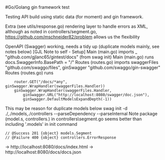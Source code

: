 #Go/Golang gin framework test

Testing API build using static data (for moment) and gin framework.

Extra (see utils/response.go) rendering layer to handle errors as XML,
  although as noted in controllers/segment.go, https://github.com/mschneider82/problem
  allows us the flexibility

OpenAPI (Swagger) working, needs a tidy up (duplicate models mainly, see notes below)
[GJL Note to self - Setup]
Main (main.go) imports _ "github.com/gjlanc65/gintest/docs" (from swag init)
Main (main.go) runs docs.SwaggerInfo.BasePath = "/"
Routes (routes.go) imports 	swaggerFiles "github.com/swaggo/files", ginSwagger "github.com/swaggo/gin-swagger"
Routes (routes.go) runs
```
	router.GET("/docs/*any", ginSwagger.WrapHandler(swaggerFiles.Handler))
	ginSwagger.WrapHandler(swaggerFiles.Handler,
		ginSwagger.URL("http://localhost:8080/swagger/doc.json"),
		ginSwagger.DefaultModelsExpandDepth(-1))
```
This may be reason for duplicate models below
  swag init -d ./,./models,./controllers --parseDependency --parseInternal
Note package (model.s, controllers.) in controllers\segment.go seems better than including '.models' in init command
```
// @Success 201 {object} models.Segment
// @Failure 400 {object} controllers.ErrorResponse
```
-> http://localhost:8080/docs/index.html
-> http://localhost:8080/docs/docs.json